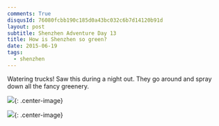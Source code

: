 ```yaml
---
comments: True
disqusId: 76080fcbb190c185d0a43bc032c6b7d14120b91d 
layout: post
subtitle: Shenzhen Adventure Day 13
title: How is Shenzhen so green?
date: 2015-06-19
tags:
  - shenzhen
---
```


Watering trucks! Saw this during a night out. They go around and spray
down all the fancy greenery.


![](https://www.dropbox.com/s/qmza1bv8utlid9z/IMG_0244.JPG?raw=1){: .center-image}


![](https://www.dropbox.com/s/ecvqb87fe50re94/IMG_0243.JPG?raw=1){: .center-image}
